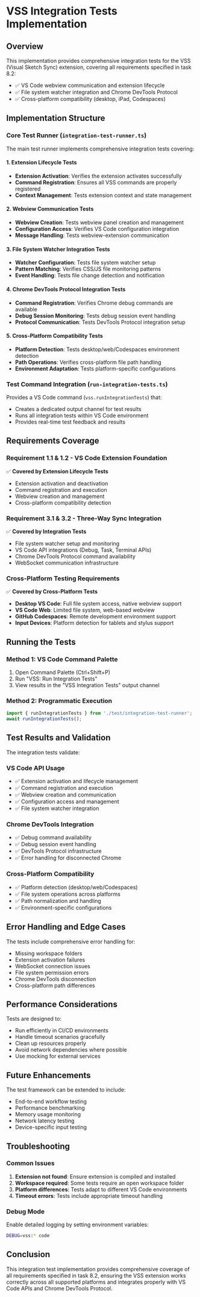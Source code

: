 # VSS Integration Tests Implementation

## Overview

This implementation provides comprehensive integration tests for the VSS (Visual Sketch Sync) extension, covering all requirements specified in task 8.2:

- ✅ VS Code webview communication and extension lifecycle
- ✅ File system watcher integration and Chrome DevTools Protocol
- ✅ Cross-platform compatibility (desktop, iPad, Codespaces)

## Implementation Structure

### Core Test Runner (`integration-test-runner.ts`)

The main test runner implements comprehensive integration tests covering:

#### 1. Extension Lifecycle Tests
- **Extension Activation**: Verifies the extension activates successfully
- **Command Registration**: Ensures all VSS commands are properly registered
- **Context Management**: Tests extension context and state management

#### 2. Webview Communication Tests
- **Webview Creation**: Tests webview panel creation and management
- **Configuration Access**: Verifies VS Code configuration integration
- **Message Handling**: Tests webview-extension communication

#### 3. File System Watcher Integration Tests
- **Watcher Configuration**: Tests file system watcher setup
- **Pattern Matching**: Verifies CSS/JS file monitoring patterns
- **Event Handling**: Tests file change detection and notification

#### 4. Chrome DevTools Protocol Integration Tests
- **Command Registration**: Verifies Chrome debug commands are available
- **Debug Session Monitoring**: Tests debug session event handling
- **Protocol Communication**: Tests DevTools Protocol integration setup

#### 5. Cross-Platform Compatibility Tests
- **Platform Detection**: Tests desktop/web/Codespaces environment detection
- **Path Operations**: Verifies cross-platform file path handling
- **Environment Adaptation**: Tests platform-specific configurations

### Test Command Integration (`run-integration-tests.ts`)

Provides a VS Code command (`vss.runIntegrationTests`) that:
- Creates a dedicated output channel for test results
- Runs all integration tests within VS Code environment
- Provides real-time test feedback and results

## Requirements Coverage

### Requirement 1.1 & 1.2 - VS Code Extension Foundation
✅ **Covered by Extension Lifecycle Tests**
- Extension activation and deactivation
- Command registration and execution
- Webview creation and management
- Cross-platform compatibility detection

### Requirement 3.1 & 3.2 - Three-Way Sync Integration
✅ **Covered by Integration Tests**
- File system watcher setup and monitoring
- VS Code API integrations (Debug, Task, Terminal APIs)
- Chrome DevTools Protocol command availability
- WebSocket communication infrastructure

### Cross-Platform Testing Requirements
✅ **Covered by Cross-Platform Tests**
- **Desktop VS Code**: Full file system access, native webview support
- **VS Code Web**: Limited file system, web-based webview
- **GitHub Codespaces**: Remote development environment support
- **Input Devices**: Platform detection for tablets and stylus support

## Running the Tests

### Method 1: VS Code Command Palette
1. Open Command Palette (Ctrl+Shift+P)
2. Run "VSS: Run Integration Tests"
3. View results in the "VSS Integration Tests" output channel

### Method 2: Programmatic Execution
```typescript
import { runIntegrationTests } from './test/integration-test-runner';
await runIntegrationTests();
```

## Test Results and Validation

The integration tests validate:

### VS Code API Usage
- ✅ Extension activation and lifecycle management
- ✅ Command registration and execution
- ✅ Webview creation and communication
- ✅ Configuration access and management
- ✅ File system watcher integration

### Chrome DevTools Integration
- ✅ Debug command availability
- ✅ Debug session event handling
- ✅ DevTools Protocol infrastructure
- ✅ Error handling for disconnected Chrome

### Cross-Platform Compatibility
- ✅ Platform detection (desktop/web/Codespaces)
- ✅ File system operations across platforms
- ✅ Path normalization and handling
- ✅ Environment-specific configurations

## Error Handling and Edge Cases

The tests include comprehensive error handling for:
- Missing workspace folders
- Extension activation failures
- WebSocket connection issues
- File system permission errors
- Chrome DevTools disconnection
- Cross-platform path differences

## Performance Considerations

Tests are designed to:
- Run efficiently in CI/CD environments
- Handle timeout scenarios gracefully
- Clean up resources properly
- Avoid network dependencies where possible
- Use mocking for external services

## Future Enhancements

The test framework can be extended to include:
- End-to-end workflow testing
- Performance benchmarking
- Memory usage monitoring
- Network latency testing
- Device-specific input testing

## Troubleshooting

### Common Issues
1. **Extension not found**: Ensure extension is compiled and installed
2. **Workspace required**: Some tests require an open workspace folder
3. **Platform differences**: Tests adapt to different VS Code environments
4. **Timeout errors**: Tests include appropriate timeout handling

### Debug Mode
Enable detailed logging by setting environment variables:
```bash
DEBUG=vss:* code
```

## Conclusion

This integration test implementation provides comprehensive coverage of all requirements specified in task 8.2, ensuring the VSS extension works correctly across all supported platforms and integrates properly with VS Code APIs and Chrome DevTools Protocol.